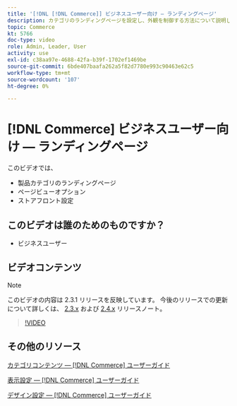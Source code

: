 ```yaml
---
title: '[!DNL [!DNL Commerce]] ビジネスユーザー向け — ランディングページ'
description: カテゴリのランディングページを設定し、外観を制御する方法について説明します。
topic: Commerce
kt: 5766
doc-type: video
role: Admin, Leader, User
activity: use
exl-id: c38aa97e-4688-42fa-b39f-1702ef1469be
source-git-commit: 6bde407baafa262a5f82d7780e993c90463e62c5
workflow-type: tm+mt
source-wordcount: '107'
ht-degree: 0%

---
```


# [!DNL Commerce] ビジネスユーザー向け — ランディングページ

このビデオでは、

- 製品カテゴリのランディングページ
- ページビューオプション
- ストアフロント設定

## このビデオは誰のためのものですか？

- ビジネスユーザー

## ビデオコンテンツ

>[!NOTE]
>
>このビデオの内容は 2.3.1 リリースを反映しています。 今後のリリースでの更新について詳しくは、 [ 2.3.x](https://devdocs.magento.com/guides/v2.3/release-notes/bk-release-notes.html) および [2.4.x](https://devdocs.magento.com/guides/v2.4/release-notes/bk-release-notes.html) リリースノート。

>[!VIDEO](https://video.tv.adobe.com/v/36388/?quality=12&learn=on)

## その他のリソース

[カテゴリコンテンツ — [!DNL Commerce] ユーザーガイド](https://docs.magento.com/user-guide/catalog/categories-content-settings.html)

[表示設定 — [!DNL Commerce] ユーザーガイド](https://docs.magento.com/user-guide/catalog/categories-display-settings.html)

[デザイン設定 — [!DNL Commerce] ユーザーガイド](https://docs.magento.com/user-guide/catalog/categories-custom-design.html)
